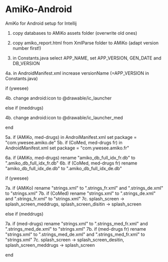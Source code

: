 AmiKo-Android
=============

AmiKo for Android setup for Intellij

1. copy databases to AMiKo assets folder (overwrite old ones)

2. copy amiko_report.html from XmlParse folder to AMiKo (adapt version number first!)

3. in Constants.java select APP_NAME, set APP_VERSION, GEN_DATE and DB_VERSION

4a. in AndroidManifest.xml increase versionName (=APP_VERSION in Constants.java)

if (ywesee)

4b. change android:icon to @drawable/ic_launcher

else if (meddrugs)

4b. change android:icon to @drawable/ic_launcher_med

end

5a. if (AMiKo, med-drugs) in AndroiManifest.xml set package = "com.ywesee.amiko.de"
5b. if (CoMed, med-drugs fr) in AndroidManifest.xml set package = "com.ywesee.amiko.fr"

6a. if (AMiKo, med-drugs) rename "amiko_db_full_idx_fr.db" to ".amiko_db_full_idx_fr.db"
6b. if (CoMed, med-drugs fr) rename "amiko_db_full_idx_de.db" to ".amiko_db_full_idx_de.db"

if (ywesee)

7a. if (AMiKo) rename "strings.xml" to ".strings_fr.xml" and ".strings_de.xml" to "strings.xml"
7b. if (CoMed) rename "strings.xml" to ".strings_de.xml" and ".strings_fr.xml" to "strings.xml"
7c. splash_screen -> splash_screen_meddrugs, splash_screen_disitin -> splash_screen

else if (meddrugs)

7a. if (med-drugs) rename "strings.xml" to ".strings_med_fr.xml" and ".strings_med_de.xml" to "strings.xml"
7b. if (med-drugs fr) rename "strings.xml" to ".strings_med_de.xml" and ".strings_med_fr.xml" to "strings.xml"
7c. splash_screen -> splash_screen_desitin, splash_screen_meddrugs -> splash_screen

end

